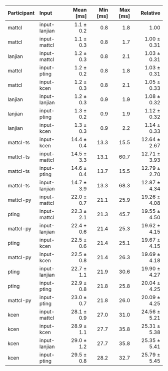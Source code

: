 | Participant | Input | Mean [ms] | Min [ms] | Max [ms] | Relative |
|:---|:---|---:|---:|---:|---:|
| mattcl | input-lanjian | 1.1 ± 0.2 | 0.8 | 1.8 | 1.00 |
| mattcl | input-mattcl | 1.1 ± 0.3 | 0.8 | 1.7 | 1.00 ± 0.31 |
| lanjian | input-mattcl | 1.2 ± 0.3 | 0.8 | 2.1 | 1.03 ± 0.31 |
| mattcl | input-pting | 1.2 ± 0.2 | 0.8 | 1.8 | 1.03 ± 0.31 |
| mattcl | input-kcen | 1.2 ± 0.3 | 0.8 | 2.1 | 1.05 ± 0.33 |
| lanjian | input-lanjian | 1.2 ± 0.3 | 0.9 | 1.9 | 1.08 ± 0.32 |
| lanjian | input-pting | 1.3 ± 0.2 | 0.9 | 1.9 | 1.12 ± 0.32 |
| lanjian | input-kcen | 1.3 ± 0.3 | 0.9 | 2.2 | 1.14 ± 0.33 |
| mattcl-ts | input-kcen | 14.4 ± 0.4 | 13.3 | 15.5 | 12.64 ± 2.67 |
| mattcl-ts | input-mattcl | 14.5 ± 3.3 | 13.1 | 60.7 | 12.71 ± 3.93 |
| mattcl-ts | input-pting | 14.6 ± 0.4 | 13.7 | 15.5 | 12.79 ± 2.70 |
| mattcl-ts | input-lanjian | 14.7 ± 3.9 | 13.3 | 68.3 | 12.87 ± 4.34 |
| mattcl-py | input-mattcl | 22.0 ± 0.7 | 21.1 | 25.9 | 19.26 ± 4.08 |
| pting | input-mattcl | 22.3 ± 2.1 | 21.3 | 45.7 | 19.55 ± 4.50 |
| mattcl-py | input-lanjian | 22.4 ± 0.6 | 21.4 | 25.3 | 19.62 ± 4.15 |
| pting | input-kcen | 22.5 ± 0.6 | 21.4 | 25.1 | 19.67 ± 4.15 |
| mattcl-py | input-kcen | 22.5 ± 0.8 | 21.4 | 26.3 | 19.69 ± 4.18 |
| pting | input-lanjian | 22.7 ± 1.1 | 21.9 | 30.6 | 19.90 ± 4.27 |
| pting | input-pting | 22.9 ± 0.8 | 21.8 | 25.8 | 20.04 ± 4.25 |
| mattcl-py | input-pting | 23.0 ± 0.7 | 21.8 | 26.0 | 20.09 ± 4.25 |
| kcen | input-mattcl | 28.1 ± 0.9 | 27.0 | 31.0 | 24.56 ± 5.21 |
| kcen | input-kcen | 28.9 ± 1.1 | 27.7 | 35.8 | 25.31 ± 5.38 |
| kcen | input-lanjian | 29.0 ± 1.2 | 27.7 | 35.8 | 25.35 ± 5.41 |
| kcen | input-pting | 29.5 ± 0.8 | 28.2 | 32.7 | 25.79 ± 5.45 |
